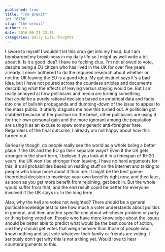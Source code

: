 ```yaml
---
published: true
title: "The Brexit"
id: "6750"
slug: "the-brexit"
author: rv
date: 2016-06-21 23:18
categories: Daily Life,Thoughts
---
```

I swore to myself I wouldn't let this crap get into my head, but I am bombarded my brexit-ness in my daily life so I might as well write a bit about it. Is it a good idea? I have no fucking clue. I'm not allowed to vote, despite being a EU citizen who has lived in the UK for over five years already. I never bothered to do the required research about whether or not the UK leaving the EU is a good idea. My gut instinct says it's a bad idea, but I have not poured across the countless articles and documents describing what the effects of leaving versus staying would be. But I am really annoyed at how politicians and media are turning something that <em>could</em> be a purely rational decision based on empirical data and facts into one of bullshit propaganda and dumbing-down of the issue to appeal to the mass public. It utterly disgusts me how this turned out. A politician got stabbed because of her position on the brexit, other politicians are using it for their own personal gain and the more ignorant among the population are using it as an excuse to spew some generic anti-foreigner hate. Regardless of the final outcome, I already am not happy about how this turned out.

Seriously though, do people really see the world as a whole being a better place if the UK and the EU go their separate ways? Even if the UK gets stronger in the short term, I believe if you look at it in a timespan of 10-20 years, the UK won't be stronger from leaving. I have no hard arguments for this, it's all probabilities based on reading stuff on the internet and talking to people who know more about it than me. It might be the best game-theoretical decision to maximize your own benefits right now, and then later, as soon as you get more benefit from rejoining, get back in. But the whole would suffer from that, and the end result could be better for everyone involved if the UK stays in. In the long term.

Also, why the hell are votes not weighted? There should be a general political knowledge test to see how much a voter understands about politics in general, and then another specific one about whichever problem or party or thing being voted on. People who have more knowledge about the issues should be better able to predict what would be the best course of action, and they should get votes that weigh heavier than those of people who know nothing and just vote whatever their family or friends are voting. I seriously don't get why this is not a thing yet. Would love to hear counterarguments to this.